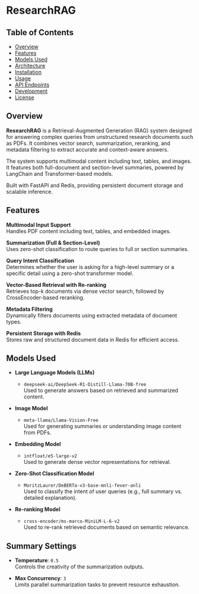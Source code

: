 # ResearchRAG

## Table of Contents

- [Overview](#overview)  
- [Features](#features)  
- [Models Used](#models-used)  
- [Architecture](#architecture)  
- [Installation](#installation)  
- [Usage](#usage)  
- [API Endpoints](#api-endpoints)  
- [Development](#development)  
- [License](#license)

## Overview
**ResearchRAG** is a Retrieval-Augmented Generation (RAG) system designed for answering complex queries from unstructured research documents such as PDFs. It combines vector search, summarization, reranking, and metadata filtering to extract accurate and context-aware answers.

The system supports multimodal content including text, tables, and images. It features both full-document and section-level summaries, powered by LangChain and Transformer-based models.

Built with FastAPI and Redis, providing persistent document storage and scalable inference.

## Features

**Multimodal Input Support**  
Handles PDF content including text, tables, and embedded images.

**Summarization (Full & Section-Level)**  
Uses zero-shot classification to route queries to full or section summaries.

**Query Intent Classification**  
Determines whether the user is asking for a high-level summary or a specific detail using a zero-shot transformer model.

**Vector-Based Retrieval with Re-ranking**  
Retrieves top-k documents via dense vector search, followed by CrossEncoder-based reranking.

**Metadata Filtering**  
Dynamically filters documents using extracted metadata of document types.

**Persistent Storage with Redis**  
Stores raw and structured document data in Redis for efficient access.

## Models Used

- **Large Language Models (LLMs)**  
  - `deepseek-ai/DeepSeek-R1-Distill-Llama-70B-free`  
  Used to generate answers based on retrieved and summarized content.

- **Image Model**  
  - `meta-llama/Llama-Vision-Free`  
  Used for generating summaries or understanding image content from PDFs.

- **Embedding Model**  
  - `intfloat/e5-large-v2`  
  Used to generate dense vector representations for retrieval.

- **Zero-Shot Classification Model**  
  - `MoritzLaurer/DeBERTa-v3-base-mnli-fever-anli`  
  Used to classify the intent of user queries (e.g., full summary vs. detailed explanation).

- **Re-ranking Model**  
  - `cross-encoder/ms-marco-MiniLM-L-6-v2`  
  Used to re-rank retrieved documents based on semantic relevance.

## Summary Settings

- **Temperature**: `0.5`  
  Controls the creativity of the summarization outputs.

- **Max Concurrency**: `3`  
  Limits parallel summarization tasks to prevent resource exhaustion.
